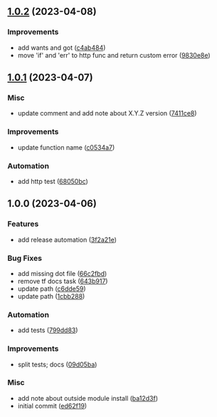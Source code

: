 ## [1.0.2](https://github.com/b0bu/zscaler/compare/v1.0.1...v1.0.2) (2023-04-08)


### Improvements

* add wants and got ([c4ab484](https://github.com/b0bu/zscaler/commit/c4ab4849570e4fd8460529392c89ce43c8630a60))
* move 'if' and 'err' to http func and return custom error ([9830e8e](https://github.com/b0bu/zscaler/commit/9830e8ee2d721ca0fe228f01b25bd0237e251994))

## [1.0.1](https://github.com/b0bu/zscaler/compare/v1.0.0...v1.0.1) (2023-04-07)


### Misc

* update comment and add note about X.Y.Z version ([7411ce8](https://github.com/b0bu/zscaler/commit/7411ce8f15bb671674dc580b4c21033ceaacb439))


### Improvements

* update function name ([c0534a7](https://github.com/b0bu/zscaler/commit/c0534a7af65b3e9b910c6aa1559cae5fcd880c98))


### Automation

* add http test ([68050bc](https://github.com/b0bu/zscaler/commit/68050bc064b2508686430069dc4ff36372d5743c))

## 1.0.0 (2023-04-06)


### Features

* add release automation ([3f2a21e](https://github.com/b0bu/zscaler/commit/3f2a21ec2a04af4525ec2a269abbbfe72df20138))


### Bug Fixes

* add missing dot file ([66c2fbd](https://github.com/b0bu/zscaler/commit/66c2fbd641dc42cedbd30b72fc3561dff1249643))
* remove tf docs task ([643b917](https://github.com/b0bu/zscaler/commit/643b91772144e224ec0da299f25907c836e60611))
* update path ([c6dde59](https://github.com/b0bu/zscaler/commit/c6dde5981af8884be77c9f763926d23d9f70fc1c))
* update path ([1cbb288](https://github.com/b0bu/zscaler/commit/1cbb2887b8e5c543683c31fe6fefe1c510b459fd))


### Automation

* add tests ([799dd83](https://github.com/b0bu/zscaler/commit/799dd834781b16c49edb7bf5e72055bab73584e4))


### Improvements

* split tests; docs ([09d05ba](https://github.com/b0bu/zscaler/commit/09d05bab99c61e11ea145141f1e2f6ea274b23c8))


### Misc

* add note about outside module install ([ba12d3f](https://github.com/b0bu/zscaler/commit/ba12d3fcd3c2dd302e1ac609591421c8f3d91954))
* initial commit ([ed62f19](https://github.com/b0bu/zscaler/commit/ed62f193542b93618110957b20d16e97742102f1))
